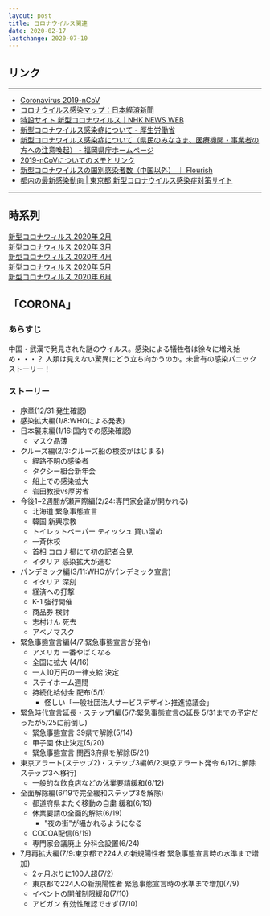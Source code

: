 ```yaml
---
layout: post
title: コロナウイルス関連
date: 2020-02-17
lastchange: 2020-07-10
---
```


## リンク
---
- [Coronavirus 2019-nCoV](https://gisanddata.maps.arcgis.com/apps/opsdashboard/index.html#/bda7594740fd40299423467b48e9ecf6)<br>
- [コロナウイルス感染マップ：日本経済新聞](https://vdata.nikkei.com/newsgraphics/coronavirus-world-map/)<br>
- [特設サイト 新型コロナウイルス｜NHK NEWS WEB](https://www3.nhk.or.jp/news/special/coronavirus/?utm_int=all_contents_free-space_001)<br>
- [新型コロナウイルス感染症について - 厚生労働省](https://www.mhlw.go.jp/stf/seisakunitsuite/bunya/0000164708_00001.html)<br>
- [新型コロナウイルス感染症について（県民のみなさま、医療機関・事業者の方への注意喚起） - 福岡県庁ホームページ](http://www.pref.fukuoka.lg.jp/contents/bukan.html)<br>
- [2019-nCoVについてのメモとリンク](http://minato.sip21c.org/2019-nCoV-im3r.html)<br>
- [新型コロナウイルスの国別感染者数（中国以外） ｜ Flourish](https://public.flourish.studio/visualisation/1438279/)<br>
- [都内の最新感染動向 | 東京都 新型コロナウイルス感染症対策サイト](https://stopcovid19.metro.tokyo.lg.jp/)<br>
---

## 時系列
[新型コロナウィルス 2020年 2月](https://kun153.github.io/specials/covid-19/2020-02.html)<br>
[新型コロナウィルス 2020年 3月](https://kun153.github.io/specials/covid-19/2020-03.html)<br>
[新型コロナウィルス 2020年 4月](https://kun153.github.io/specials/covid-19/2020-04.html)<br>
[新型コロナウィルス 2020年 5月](https://kun153.github.io/specials/covid-19/2020-05.html)<br>
[新型コロナウィルス 2020年 6月](https://kun153.github.io/specials/covid-19/2020-06.html)<br>

## 「CORONA」
### あらすじ
中国・武漢で発見された謎のウイルス。感染による犠牲者は徐々に増え始め・・・？ 人類は見えない驚異にどう立ち向かうのか。未曾有の感染パニックストーリー！
### ストーリー
- 序章(12/31:発生確認)
- 感染拡大編(1/8:WHOによる発表)
- 日本襲来編(1/16:国内での感染確認)
  - マスク品薄
- クルーズ編(2/3:クルーズ船の検疫がはじまる)
  - 経路不明の感染者
  - タクシー組合新年会
  - 船上での感染拡大
  - 岩田教授vs厚労省
- 今後1~2週間が瀬戸際編(2/24:専門家会議が開かれる)
  - 北海道 緊急事態宣言
  - 韓国 新興宗教
  - トイレットペーパー ティッシュ 買い溜め
  - 一斉休校
  - 首相 コロナ禍にて初の記者会見
  - イタリア 感染拡大が進む
- パンデミック編(3/11:WHOがパンデミック宣言)
  - イタリア 深刻
  - 経済への打撃
  - K-1 強行開催
  - 商品券 検討
  - 志村けん 死去
  - アベノマスク
- 緊急事態宣言編(4/7:緊急事態宣言が発令)
  - アメリカ 一番やばくなる
  - 全国に拡大 (4/16)
  - 一人10万円の一律支給 決定
  - ステイホーム週間
  - 持続化給付金 配布(5/1)
    - 怪しい「一般社団法人サービスデザイン推進協議会」
- 緊急時代宣言延長・ステップ1編(5/7:緊急事態宣言の延長 5/31までの予定だったが5/25に前倒し)
  - 緊急事態宣言 39県で解除(5/14)
  - 甲子園 休止決定(5/20)
  - 緊急事態宣言 関西3府県を解除(5/21)
- 東京アラート(ステップ2)・ステップ3編(6/2:東京アラート発令 6/12に解除 ステップ3へ移行)
  - 一般的な飲食店などの休業要請緩和(6/12)
- 全面解除編(6/19で完全緩和ステップ3を解除)
  - 都道府県またぐ移動の自粛 緩和(6/19)
  - 休業要請の全面的解除(6/19)
    - "夜の街"が囁かれるようになる
  - COCOA配信(6/19)
  - 専門家会議廃止 分科会設置(6/24)
- 7月再拡大編(7/9:東京都で224人の新規陽性者 緊急事態宣言時の水準まで増加)
  - 2ヶ月ぶりに100人超(7/2)
  - 東京都で224人の新規陽性者 緊急事態宣言時の水準まで増加(7/9)
  - イベントの開催制限緩和(7/10)
  - アビガン 有効性確認できず(7/10)